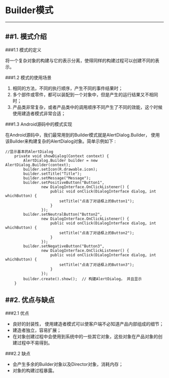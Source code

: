 # Builder模式
---

##1. 模式介绍
---

###1.1 模式的定义

将一个复杂对象的构建与它的表示分离，使得同样的构建过程可以创建不同的表示。

###1.2 模式的使用场景

1. 相同的方法，不同的执行顺序，产生不同的事件结果时；
2. 多个部件或零件，都可以装配到一个对象中，但是产生的运行结果又不相同时；
3. 产品类非常复杂，或者产品类中的调用顺序不同产生了不同的效能，这个时候使用建造者模式非常合适；


###1.3 Android源码中的模式实现

在Android源码中，我们最常用到的Builder模式就是AlertDialog.Builder， 使用该Builder来构建复杂的AlertDialog对象。简单示例如下 :

```
//显示基本的AlertDialog  
    private void showDialog(Context context) {  
        AlertDialog.Builder builder = new AlertDialog.Builder(context);  
        builder.setIcon(R.drawable.icon);  
        builder.setTitle("Title");  
        builder.setMessage("Message");  
        builder.setPositiveButton("Button1",  
                new DialogInterface.OnClickListener() {  
                    public void onClick(DialogInterface dialog, int whichButton) {  
                        setTitle("点击了对话框上的Button1");  
                    }  
                });  
        builder.setNeutralButton("Button2",  
                new DialogInterface.OnClickListener() {  
                    public void onClick(DialogInterface dialog, int whichButton) {  
                        setTitle("点击了对话框上的Button2");  
                    }  
                });  
        builder.setNegativeButton("Button3",  
                new DialogInterface.OnClickListener() {  
                    public void onClick(DialogInterface dialog, int whichButton) {  
                        setTitle("点击了对话框上的Button3");  
                    }  
                });  
        builder.create().show();  // 构建AlertDialog， 并且显示
    }
```

##2. 优点与缺点
---

###2.1 优点

* 良好的封装性， 使用建造者模式可以使客户端不必知道产品内部组成的细节；
* 建造者独立，容易扩展；
* 在对象创建过程中会使用到系统中的一些其它对象，这些对象在产品对象的创建过程中不易得到。

###2.2 缺点

* 会产生多余的Builder对象以及Director对象，消耗内存；
* 对象的构建过程暴露。
